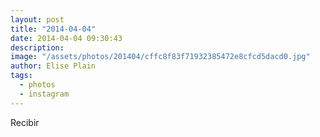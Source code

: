 ```yaml
---
layout: post
title: "2014-04-04"
date: 2014-04-04 09:30:43
description: 
image: "/assets/photos/201404/cffc8f83f71932385472e8cfcd5dacd0.jpg"
author: Elise Plain
tags: 
  - photos
  - instagram
---
```


Recibir
<p></p>
